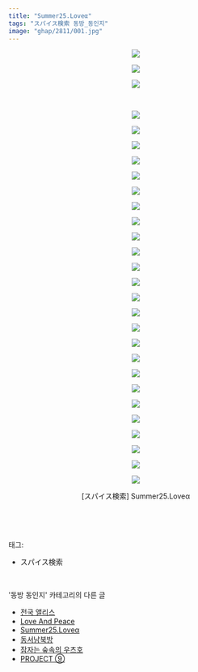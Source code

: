 ```yaml
---
title: "Summer25.Loveα"
tags: "スパイス検索 동방_동인지"
image: "ghap/2811/001.jpg"
---
```

<div class="article">
<p style="text-align: center; clear: none; float: none;"><img src="{{ site.nasurl }}/ghap/2811/001.jpg"/></p>
<p style="text-align: center; clear: none; float: none;"><img src="{{ site.nasurl }}/ghap/2811/002.jpg"/></p>
<p style="text-align: center; clear: none; float: none;"><img src="{{ site.nasurl }}/ghap/2811/003.jpg"/></p>
<p style="text-align: center; clear: none; float: none;"><br/></p>
<p style="text-align: center; clear: none; float: none;"></p>
<p style="text-align: center; clear: none; float: none;"><img src="{{ site.nasurl }}/ghap/2811/004.jpg"/></p>
<p style="text-align: center; clear: none; float: none;"><img src="{{ site.nasurl }}/ghap/2811/005.jpg"/></p>
<p style="text-align: center; clear: none; float: none;"><img src="{{ site.nasurl }}/ghap/2811/006.jpg"/></p>
<p style="text-align: center; clear: none; float: none;"><img src="{{ site.nasurl }}/ghap/2811/007.jpg"/></p>
<p style="text-align: center; clear: none; float: none;"><img src="{{ site.nasurl }}/ghap/2811/008.jpg"/></p>
<p style="text-align: center; clear: none; float: none;"><img src="{{ site.nasurl }}/ghap/2811/009.jpg"/></p>
<p style="text-align: center; clear: none; float: none;"><img src="{{ site.nasurl }}/ghap/2811/010.jpg"/></p>
<p style="text-align: center; clear: none; float: none;"><img src="{{ site.nasurl }}/ghap/2811/011.jpg"/></p>
<p style="text-align: center; clear: none; float: none;"><img src="{{ site.nasurl }}/ghap/2811/012.jpg"/></p>
<p style="text-align: center; clear: none; float: none;"><img src="{{ site.nasurl }}/ghap/2811/013.jpg"/></p>
<p style="text-align: center; clear: none; float: none;"><img src="{{ site.nasurl }}/ghap/2811/014.jpg"/></p>
<p style="text-align: center; clear: none; float: none;"><img src="{{ site.nasurl }}/ghap/2811/015.jpg"/></p>
<p style="text-align: center; clear: none; float: none;"><img src="{{ site.nasurl }}/ghap/2811/016.jpg"/></p>
<p style="text-align: center; clear: none; float: none;"><img src="{{ site.nasurl }}/ghap/2811/017.jpg"/></p>
<p style="text-align: center; clear: none; float: none;"><img src="{{ site.nasurl }}/ghap/2811/018.jpg"/></p>
<p style="text-align: center; clear: none; float: none;"><img src="{{ site.nasurl }}/ghap/2811/019.jpg"/></p>
<p style="text-align: center; clear: none; float: none;"><img src="{{ site.nasurl }}/ghap/2811/020.jpg"/></p>
<p style="text-align: center; clear: none; float: none;"><img src="{{ site.nasurl }}/ghap/2811/021.jpg"/></p>
<p style="text-align: center; clear: none; float: none;"><img src="{{ site.nasurl }}/ghap/2811/022.jpg"/></p>
<p style="text-align: center; clear: none; float: none;"><img src="{{ site.nasurl }}/ghap/2811/023.jpg"/></p>
<p style="text-align: center; clear: none; float: none;"><img src="{{ site.nasurl }}/ghap/2811/024.jpg"/></p>
<p style="text-align: center; clear: none; float: none;"><img src="{{ site.nasurl }}/ghap/2811/025.jpg"/></p>
<p style="text-align: center; clear: none; float: none;"><img src="{{ site.nasurl }}/ghap/2811/026.jpg"/></p>
<p style="text-align: center; clear: none; float: none;"><img src="{{ site.nasurl }}/ghap/2811/027.jpg"/></p>
<p style="text-align: center; clear: none; float: none;"><img src="{{ site.nasurl }}/ghap/2811/028.jpg"/></p>
<p style="text-align: center; clear: none; float: none;">[スパイス検索] Summer25.Loveα</p>
<p><br/></p>
</div><br/>
<div class="tagTrail">
<p>태그: </p>
<ul>
<li>スパイス検索</li>
</ul>
</div><br/>
<div class="another">
<p>'동방 동인지' 카테고리의 다른 글</p>
<ul>
<li><a href="/2016-12-02-ghap_2813">전국 앨리스</a></li>
<li><a href="/2016-12-02-ghap_2812">Love And Peace</a></li>
<li><a href="/2016-12-02-ghap_2811">Summer25.Loveα</a></li>
<li><a href="/2016-12-02-ghap_2810">동서남북방</a></li>
<li><a href="/2016-12-01-ghap_2809">잠자는 숲속의 우츠호</a></li>
<li><a href="/2016-12-01-ghap_2807">PROJECT ⑨</a></li>
</ul>
</div><br/>
<div class="cb_module cb_fluid">
<div class="cb_wrt cb_profile">
</div><!-- commentList close -->
</div><br/>
